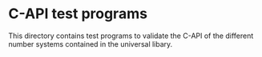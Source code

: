 # C-API test programs

This directory contains test programs to validate the C-API of the different number systems contained in the universal libary.
